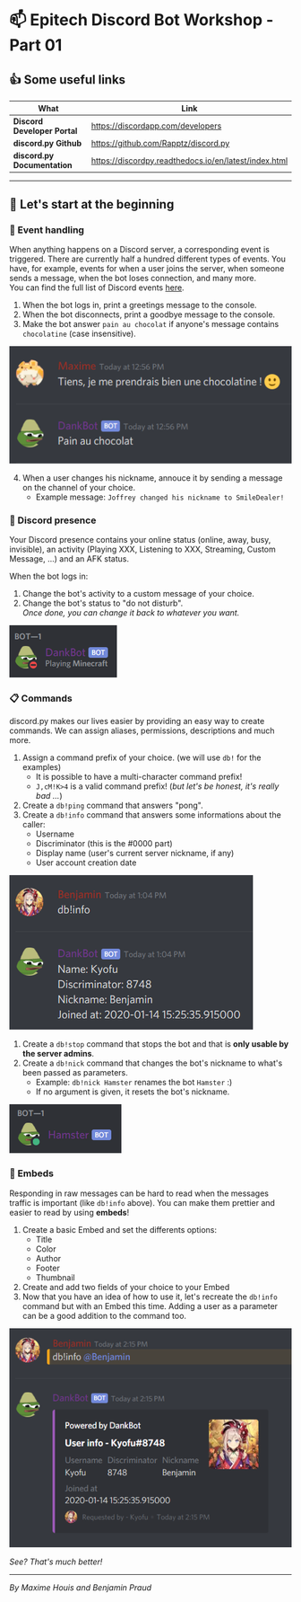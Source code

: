 # :mailbox: Epitech Discord Bot Workshop - Part 01
## :+1: Some useful links

 What | Link
------|------
**Discord Developer Portal**|https://discordapp.com/developers
**discord.py Github**|https://github.com/Rapptz/discord.py
**discord.py Documentation**|https://discordpy.readthedocs.io/en/latest/index.html

---

## :pencil: Let's start at the beginning
### :calendar: Event handling

When anything happens on a Discord server, a corresponding event is triggered. There are currently half a hundred different types of events. You have, for example, events for when a user joins the server, when someone sends a message, when the bot loses connection, and many more.  
You can find the full list of Discord events [here](https://discordpy.readthedocs.io/en/latest/api.html#event-reference).

1) When the bot logs in, print a greetings message to the console.
2) When the bot disconnects, print a goodbye message to the console.
3) Make the bot answer `pain au chocolat` if anyone's message contains `chocolatine` (case insensitive).

![Image](Assets/chocolatine.png)

4) When a user changes his nickname, annouce it by sending a message on the channel of your choice.
   * Example message: `Joffrey changed his nickname to SmileDealer!`

### :eyes: Discord presence

Your Discord presence contains your online status (online, away, busy, invisible), an activity (Playing XXX, Listening to XXX, Streaming, Custom Message, ...) and an AFK status.

When the bot logs in:
1) Change the bot's activity to a custom message of your choice.
1) Change the bot's status to "do not disturb".  
    *Once done, you can change it back to whatever you want.*

![Image](Assets/presence.png)

### :clipboard: Commands

discord.py makes our lives easier by providing an easy way to create commands. We can assign aliases, permissions, descriptions and much more.

1) Assign a command prefix of your choice. (we will use `db!` for the examples)
    * It is possible to have a multi-character command prefix!
    * `J,cM!K>4` is a valid command prefix! (*but let's be honest, it's really bad ...*)
1) Create a `db!ping` command that answers "pong".
1) Create a `db!info` command that answers some informations about the caller:
    * Username
    * Discriminator (this is the #0000 part)
    * Display name (user's current server nickname, if any)
    * User account creation date

![Image](Assets/info.png)

1) Create a `db!stop` command that stops the bot and that is **only usable by the server admins**.
1) Create a `db!nick` command that changes the bot's nickname to what's been passed as parameters.
    * Example: `db!nick Hamster` renames the bot `Hamster` :)
    * If no argument is given, it resets the bot's nickname.
    
![Image](Assets/nickname_result.png)

### :paperclip: Embeds

Responding in raw messages can be hard to read when the messages traffic is important (like `db!info` above). You can make them prettier and easier to read by using **embeds**!

1) Create a basic Embed and set the differents options:
    * Title
    * Color
    * Author
    * Footer
    * Thumbnail
1) Create and add two fields of your choice to your Embed
1) Now that you have an idea of how to use it, let's recreate the `db!info` command but with an Embed this time. Adding a user as a parameter can be a good addition to the command too.

![Image](Assets/embed.png)

*See? That's much better!*

---

*By Maxime Houis and Benjamin Praud*
